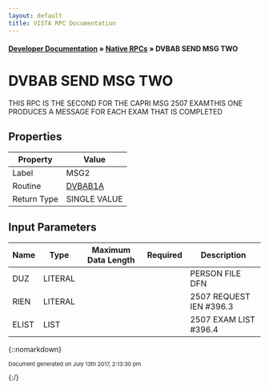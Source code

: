 ```yaml
---
layout: default
title: VISTA RPC Documentation
---
```


#### [Developer Documentation](../index) &#187; [Native RPCs](TableOfContents) &#187; DVBAB SEND MSG TWO<br/>
# DVBAB SEND MSG TWO

THIS RPC IS THE SECOND FOR THE CAPRI MSG 2507 EXAMTHIS ONE PRODUCES A MESSAGE FOR EACH EXAM THAT IS COMPLETED

## Properties

Property | Value
--- | ---
Label | MSG2
Routine | [DVBAB1A](http://code.osehra.org/dox/Routine_DVBAB1A_source.html)
Return Type | SINGLE VALUE


## Input Parameters

Name | Type | Maximum Data Length | Required | Description
--- | --- | --- | --- | ---
DUZ | LITERAL |  |  | PERSON FILE DFN
RIEN | LITERAL |  |  | 2507 REQUEST IEN #396.3
ELIST | LIST |  |  | 2507 EXAM LIST #396.4



{::nomarkdown} <br/><p style="font-size: 11px">Document generated on July 13th 2017, 2:13:30 pm</p>{:/}